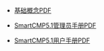 + <a href="https://cloudchef.github.io/doc/foundation.pdf" >基础概念PDF</a>

+ <a href="https://cloudchef.github.io/doc/admin.pdf" >SmartCMP5.1管理员手册PDF</a>

+ <a href="https://cloudchef.github.io/doc/user.pdf" >SmartCMP5.1用户手册PDF</a>